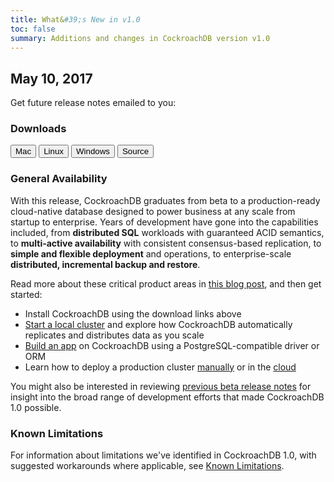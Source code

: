 ```yaml
---
title: What&#39;s New in v1.0
toc: false
summary: Additions and changes in CockroachDB version v1.0
---
```


## May 10, 2017

Get future release notes emailed to you:
<div class="hubspot-install-form install-form-1 clearfix">
    <script>
        hbspt.forms.create({
            css: '',
            cssClass: 'install-form',
            portalId: '1753393',
            formId: '39686297-81d2-45e7-a73f-55a596a8d5ff',
            formInstanceId: 1,
            target: '.install-form-1'
        });
    </script>
</div>

### Downloads

<div id="os-tabs" class="clearfix">
    <a href="https://binaries.cockroachdb.com/cockroach-v1.0.darwin-10.9-amd64.tgz"><button id="mac" data-eventcategory="mac-binary-release-notes">Mac</button></a>
    <a href="https://binaries.cockroachdb.com/cockroach-v1.0.linux-amd64.tgz"><button id="linux" data-eventcategory="linux-binary-release-notes">Linux</button></a>
    <a href="https://binaries.cockroachdb.com/cockroach-v1.0.windows-6.2-amd64.zip"><button id="windows" data-eventcategory="windows-binary-release-notes">Windows</button></a>
    <a href="https://binaries.cockroachdb.com/cockroach-v1.0.src.tgz"><button id="source" data-eventcategory="source-release-notes">Source</button></a>
</div>

### General Availability

With this release, CockroachDB graduates from beta to a production-ready cloud-native database designed to power business at any scale from startup to enterprise. Years of development have gone into the capabilities included, from **distributed SQL** workloads with guaranteed ACID semantics, to **multi-active availability** with consistent consensus-based replication, to **simple and flexible deployment** and operations, to enterprise-scale **distributed, incremental backup and restore**.

Read more about these critical product areas in [this blog post](https://www.cockroachlabs.com/blog/cockroachdb-1-0-release/), and then get started:

- Install CockroachDB using the download links above
- [Start a local cluster](demo-data-replication.html) and explore how CockroachDB automatically replicates and distributes data as you scale
- [Build an app](build-an-app-on-cockroachdb.html) on CockroachDB using a PostgreSQL-compatible driver or ORM
- Learn how to deploy a production cluster [manually](manual-deployment.html) or in the [cloud](cloud-deployment.html)

You might also be interested in reviewing [previous beta release notes](releases.html) for insight into the broad range of development efforts that made CockroachDB 1.0 possible.

### Known Limitations

For information about limitations we've identified in CockroachDB 1.0, with suggested workarounds where applicable, see [Known Limitations](known-limitations.html).
